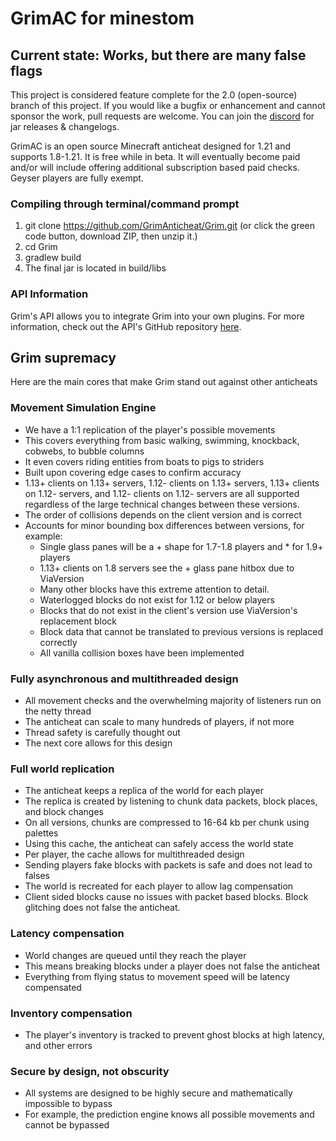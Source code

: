 # GrimAC for minestom

## Current state: Works, but there are many false flags

This project is considered feature complete for the 2.0 (open-source) branch of this project. If you would like a bugfix or enhancement and cannot sponsor the work, pull requests are welcome. You can join the [discord](https://discord.com/invite/kqQAhTmkUF) for jar releases & changelogs.

GrimAC is an open source Minecraft anticheat designed for 1.21 and supports 1.8-1.21. It is free while in beta. It will eventually become paid and/or will include offering additional subscription based paid checks. Geyser players are fully exempt.

### Compiling through terminal/command prompt
1. git clone https://github.com/GrimAnticheat/Grim.git (or click the green code button, download ZIP, then unzip it.)
2. cd Grim
3. gradlew build
4. The final jar is located in build/libs

### API Information
Grim's API allows you to integrate Grim into your own plugins. For more information, check out the API's GitHub repository [here](https://github.com/GrimAnticheat/GrimAPI).

## Grim supremacy

Here are the main cores that make Grim stand out against other anticheats

### Movement Simulation Engine

* We have a 1:1 replication of the player's possible movements
* This covers everything from basic walking, swimming, knockback, cobwebs, to bubble columns
* It even covers riding entities from boats to pigs to striders
* Built upon covering edge cases to confirm accuracy
* 1.13+ clients on 1.13+ servers, 1.12- clients on 1.13+ servers, 1.13+ clients on 1.12- servers, and 1.12- clients on 1.12- servers are all supported regardless of the large technical changes between these versions.
* The order of collisions depends on the client version and is correct
* Accounts for minor bounding box differences between versions, for example:
    * Single glass panes will be a + shape for 1.7-1.8 players and * for 1.9+ players
    * 1.13+ clients on 1.8 servers see the + glass pane hitbox due to ViaVersion
    * Many other blocks have this extreme attention to detail.
    * Waterlogged blocks do not exist for 1.12 or below players
    * Blocks that do not exist in the client's version use ViaVersion's replacement block
    * Block data that cannot be translated to previous versions is replaced correctly
    * All vanilla collision boxes have been implemented

### Fully asynchronous and multithreaded design

* All movement checks and the overwhelming majority of listeners run on the netty thread
* The anticheat can scale to many hundreds of players, if not more
* Thread safety is carefully thought out
* The next core allows for this design

### Full world replication

* The anticheat keeps a replica of the world for each player
* The replica is created by listening to chunk data packets, block places, and block changes
* On all versions, chunks are compressed to 16-64 kb per chunk using palettes
* Using this cache, the anticheat can safely access the world state
* Per player, the cache allows for multithreaded design
* Sending players fake blocks with packets is safe and does not lead to falses
* The world is recreated for each player to allow lag compensation
* Client sided blocks cause no issues with packet based blocks. Block glitching does not false the anticheat.

### Latency compensation

* World changes are queued until they reach the player
* This means breaking blocks under a player does not false the anticheat
* Everything from flying status to movement speed will be latency compensated

### Inventory compensation

* The player's inventory is tracked to prevent ghost blocks at high latency, and other errors

### Secure by design, not obscurity

* All systems are designed to be highly secure and mathematically impossible to bypass
* For example, the prediction engine knows all possible movements and cannot be bypassed

